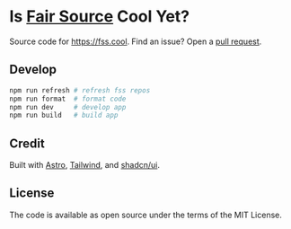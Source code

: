 # Is [Fair Source](https://fair.io) Cool Yet?

Source code for https://fss.cool. Find an issue? Open a [pull request](https://github.com/ezekg/fss.cool/pulls).

## Develop

```bash
npm run refresh # refresh fss repos
npm run format  # format code
npm run dev     # develop app
npm run build   # build app
```

## Credit

Built with [Astro](https://astro.build/), [Tailwind](https://tailwindcss.com),
and [shadcn/ui](https://ui.shadcn.com/).

## License

The code is available as open source under the terms of the MIT License.
